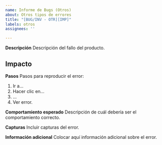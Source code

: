 ```yaml
---
name: Informe de Bugs (Otros)
about: Otros tipos de errores
title: "[BUG/INV - OTR][IMP]"
labels: otros
assignees: ''

---
```


**Descripción**
Descripción del fallo del producto.

**Impacto**
- 

**Pasos**
Pasos para reproducir el error:
1. Ir a...
2. Hacer clic en...
3. ...
4. Ver error.

**Comportamiento esperado**
Descripción de cuál debería ser el comportamiento correcto.

**Capturas**
Incluir capturas del error.

**Información adicional**
Colocar aquí información adicional sobre el error.
